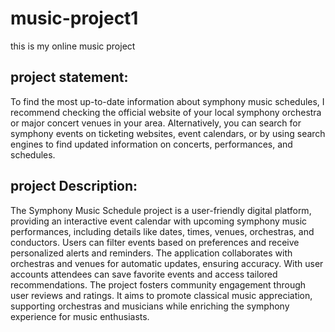 # music-project1
this is my online music project
## project statement:
To find the most up-to-date information about symphony
music schedules, I recommend checking the official
website of your local symphony orchestra or major
concert venues in your area. Alternatively, you can search 
for symphony events on ticketing websites, event
calendars, or by using search engines to find updated
information on concerts, performances, and schedules.

## project Description:
The Symphony Music Schedule project is a user-friendly digital platform, providing an interactive event calendar
with upcoming symphony music performances, including details like dates, times, venues, orchestras, and 
conductors. Users can filter events based on preferences and receive personalized alerts and reminders.
The application collaborates with orchestras and venues for automatic updates, ensuring accuracy. With user accounts
attendees can save favorite events and access tailored recommendations. The project fosters community 
engagement through user reviews and ratings. It aims to promote classical music appreciation, supporting
orchestras and musicians while enriching the symphony experience for music enthusiasts.
